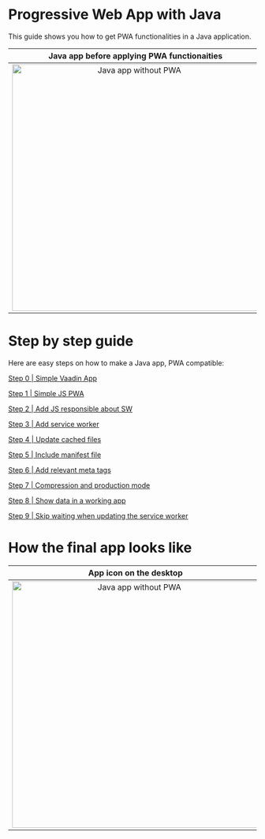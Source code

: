 Progressive Web App with Java
=============================

This guide shows you how to get PWA functionalities in a Java application.

Java app before applying PWA functionaities | Final app with PWA, running standalone
:-:|:-:
<img src="https://github.com/amahdy/java-pwa/blob/master/readme_files/without.png" alt="Java app without PWA" height="500px"> | <img src="https://github.com/amahdy/java-pwa/blob/master/readme_files/loaded.png" alt="Java app without PWA" height="500px">

Step by step guide
==================

Here are easy steps on how to make a Java app, PWA compatible:

[Step 0 | Simple Vaadin App](https://github.com/amahdy/java-pwa/commit/8c0b257725af0e130bb5a00dc4004188d8515367)

[Step 1 | Simple JS PWA](https://github.com/amahdy/java-pwa/commit/56fb4fc711071d44f93607fd227bd0d7ad60bfb8)

[Step 2 | Add JS responsible about SW](https://github.com/amahdy/java-pwa/commit/2b70f0b6b898b30934237e2a94353ab858afb6f8)

[Step 3 | Add service worker](https://github.com/amahdy/java-pwa/commit/47e3dccd1502cbc1d755aad3eccc4f8a88e33b8f)

[Step 4 | Update cached files](https://github.com/amahdy/java-pwa/commit/b5e39a6a37ed90960b09706bfa7a269f1627b943)

[Step 5 | Include manifest file](https://github.com/amahdy/java-pwa/commit/e03fa472b0d5caecef28390a51020457ec01ace5)

[Step 6 | Add relevant meta tags](https://github.com/amahdy/java-pwa/commit/81f310424bea49966c09f53bab9de8adbfad850c)

[Step 7 | Compression and production mode](https://github.com/amahdy/java-pwa/commit/3ab3b9de851bad9eac03c3428021b757aac06d01)

[Step 8 | Show data in a working app](https://github.com/amahdy/java-pwa/commit/4c0ceb5582fbbc355dc5a834344ea394f96e99db)

[Step 9 | Skip waiting when updating the service worker](https://github.com/amahdy/java-pwa/commit/e2c88aefc8fb3f1957b377cf4070cb5446a8c5d2)

How the final app looks like
============================

App icon on the desktop | Splash screen when opened | App drawer
:-:|:-:|:-:
<img src="https://github.com/amahdy/java-pwa/blob/master/readme_files/appDesktop.png" alt="Java app without PWA" height="500px"> | <img src="https://github.com/amahdy/java-pwa/blob/master/readme_files/splash.png" alt="Java app without PWA" height="500px"> | <img src="https://github.com/amahdy/java-pwa/blob/master/readme_files/appDrawer.png" alt="Java app without PWA" height="500px">
